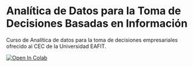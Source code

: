 # Analítica de Datos para la Toma de Decisiones Basadas en Información
Curso de Analítica de datos para la toma de decisiones empresariales ofrecido al CEC de la Universidad EAFIT.

[![Open In Colab](https://colab.research.google.com/assets/colab-badge.svg)](https://colab.research.google.com/github/carlosalvarezh/Curso_CEC_EAFIT/)

